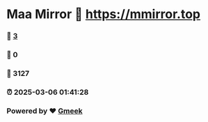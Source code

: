 # Maa Mirror :link: https://mmirror.top 
### :page_facing_up: [3](https://mmirror.top/tag.html) 
### :speech_balloon: 0 
### :hibiscus: 3127 
### :alarm_clock: 2025-03-06 01:41:28 
### Powered by :heart: [Gmeek](https://github.com/Meekdai/Gmeek)

